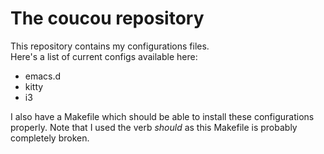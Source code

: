 # The coucou repository

   This repository contains my configurations files.  
   Here's a list of current configs available here:
   - emacs.d
   - kitty
   - i3
   
   I also have a Makefile which should be able to install these configurations properly. Note that I used the verb *should* as this Makefile is probably completely broken.

   
